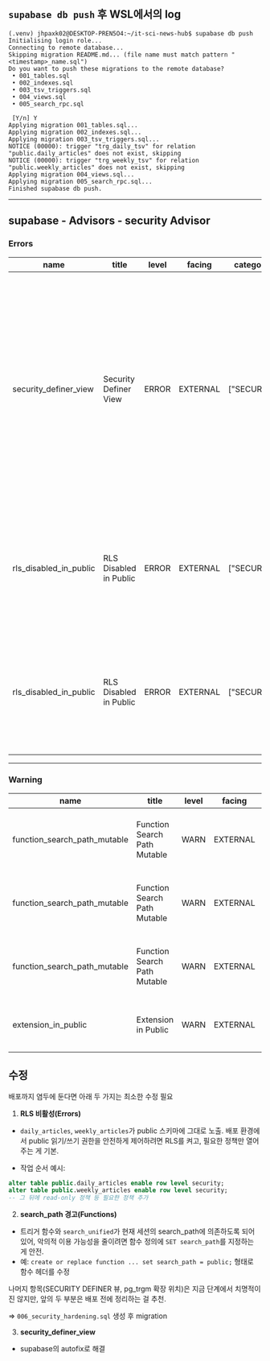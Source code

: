 ## `supabase db push` 후 WSL에서의 log

```
(.venv) jhpaxk02@DESKTOP-PREN5O4:~/it-sci-news-hub$ supabase db push
Initialising login role...
Connecting to remote database...
Skipping migration README.md... (file name must match pattern "<timestamp>_name.sql")
Do you want to push these migrations to the remote database?
 • 001_tables.sql
 • 002_indexes.sql
 • 003_tsv_triggers.sql
 • 004_views.sql
 • 005_search_rpc.sql

 [Y/n] Y
Applying migration 001_tables.sql...
Applying migration 002_indexes.sql...
Applying migration 003_tsv_triggers.sql...
NOTICE (00000): trigger "trg_daily_tsv" for relation "public.daily_articles" does not exist, skipping
NOTICE (00000): trigger "trg_weekly_tsv" for relation "public.weekly_articles" does not exist, skipping
Applying migration 004_views.sql...
Applying migration 005_search_rpc.sql...
Finished supabase db push.
```

---

## supabase - Advisors - security Advisor

### Errors

| name                   | title                  | level | facing   | categories   | description                                                                                                                                                                                         | detail                                                                         | remediation                                                                                | metadata                                                    | cache_key                                     |
| ---------------------- | ---------------------- | ----- | -------- | ------------ | --------------------------------------------------------------------------------------------------------------------------------------------------------------------------------------------------- | ------------------------------------------------------------------------------ | ------------------------------------------------------------------------------------------ | ----------------------------------------------------------- | --------------------------------------------- |
| security_definer_view  | Security Definer View  | ERROR | EXTERNAL | ["SECURITY"] | Detects views defined with the SECURITY DEFINER property. These views enforce Postgres permissions and row level security policies (RLS) of the view creator, rather than that of the querying user | View \`public.unified_articles\` is defined with the SECURITY DEFINER property | https://supabase.com/docs/guides/database/database-linter?lint=0010_security_definer_view  | {"name":"unified_articles","type":"view","schema":"public"} | security_definer_view_public_unified_articles |
| rls_disabled_in_public | RLS Disabled in Public | ERROR | EXTERNAL | ["SECURITY"] | Detects cases where row level security (RLS) has not been enabled on tables in schemas exposed to PostgREST                                                                                         | Table \`public.daily_articles\` is public, but RLS has not been enabled.       | https://supabase.com/docs/guides/database/database-linter?lint=0013_rls_disabled_in_public | {"name":"daily_articles","type":"table","schema":"public"}  | rls_disabled_in_public_public_daily_articles  |
| rls_disabled_in_public | RLS Disabled in Public | ERROR | EXTERNAL | ["SECURITY"] | Detects cases where row level security (RLS) has not been enabled on tables in schemas exposed to PostgREST                                                                                         | Table \`public.weekly_articles\` is public, but RLS has not been enabled.      | https://supabase.com/docs/guides/database/database-linter?lint=0013_rls_disabled_in_public | {"name":"weekly_articles","type":"table","schema":"public"} | rls_disabled_in_public_public_weekly_articles |

---

### Warning

| name                         | title                        | level | facing   | categories   | description                                                   | detail                                                                              | remediation                                                                                      | metadata                                                         | cache_key                                                                              |
| ---------------------------- | ---------------------------- | ----- | -------- | ------------ | ------------------------------------------------------------- | ----------------------------------------------------------------------------------- | ------------------------------------------------------------------------------------------------ | ---------------------------------------------------------------- | -------------------------------------------------------------------------------------- |
| function_search_path_mutable | Function Search Path Mutable | WARN  | EXTERNAL | ["SECURITY"] | Detects functions where the search_path parameter is not set. | Function \`public.trg_daily_tsv_fn\` has a role mutable search_path                 | https://supabase.com/docs/guides/database/database-linter?lint=0011_function_search_path_mutable | {"name":"trg_daily_tsv_fn","type":"function","schema":"public"}  | function_search_path_mutable_public_trg_daily_tsv_fn_e6e9edd8c1f2cf59bce9343cb2f70f20  |
| function_search_path_mutable | Function Search Path Mutable | WARN  | EXTERNAL | ["SECURITY"] | Detects functions where the search_path parameter is not set. | Function \`public.trg_weekly_tsv_fn\` has a role mutable search_path                | https://supabase.com/docs/guides/database/database-linter?lint=0011_function_search_path_mutable | {"name":"trg_weekly_tsv_fn","type":"function","schema":"public"} | function_search_path_mutable_public_trg_weekly_tsv_fn_d9b7a67795c96cb98ec475e077171c10 |
| function_search_path_mutable | Function Search Path Mutable | WARN  | EXTERNAL | ["SECURITY"] | Detects functions where the search_path parameter is not set. | Function \`public.search_unified\` has a role mutable search_path                   | https://supabase.com/docs/guides/database/database-linter?lint=0011_function_search_path_mutable | {"name":"search_unified","type":"function","schema":"public"}    | function_search_path_mutable_public_search_unified_fe17d6c8a4ad749485f15b3a56a10b34    |
| extension_in_public          | Extension in Public          | WARN  | EXTERNAL | ["SECURITY"] | Detects extensions installed in the \`public\` schema.        | Extension \`pg_trgm\` is installed in the public schema. Move it to another schema. | https://supabase.com/docs/guides/database/database-linter?lint=0014_extension_in_public          | {"name":"pg_trgm","type":"extension","schema":"public"}          | extension_in_public_pg_trgm                                                            |

## 수정

배포까지 염두에 둔다면 아래 두 가지는 최소한 수정 필요

1. **RLS 비활성(Errors)**

- `daily_articles`, `weekly_articles`가 public 스키마에 그대로 노출. 배포 환경에서 public 읽기/쓰기 권한을 안전하게 제어하려면 RLS를 켜고, 필요한 정책만 열어주는 게 기본.

- 작업 순서 예시:

```sql
alter table public.daily_articles enable row level security;
alter table public.weekly_articles enable row level security;
-- 그 뒤에 read-only 정책 등 필요한 정책 추가
```

2. **search_path 경고(Functions)**

- 트리거 함수와 `search_unified`가 현재 세션의 search_path에 의존하도록 되어 있어, 악의적 이용 가능성을 줄이려면 함수 정의에 `SET search_path`를 지정하는 게 안전.
- 예: `create or replace function ... set search_path = public;` 형태로 함수 헤더를 수정

나머지 항목(SECURITY DEFINER 뷰, pg_trgm 확장 위치)은 지금 단계에서 치명적이진 않지만, 앞의 두 부분은 배포 전에 정리하는 걸 추천.

=> `006_security_hardening.sql` 생성 후 migration

3. **security_definer_view**

- supabase의 autofix로 해결
